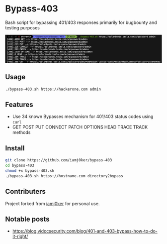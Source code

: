 # Bypass-403
Bash script for bypassing 401/403 responses primarily for bugbounty and testing purposes

![POC](poc.jpg)

## Usage
```bash
./bypass-403.sh https://hackerone.com admin
```

## Features
- Use 34 known Bypasses mechanism for 401/403 status codes using `curl`
- GET POST PUT CONNECT PATCH OPTIONS HEAD TRACE TRACK methods

## Install
```bash
git clone https://github.com/iamj0ker/bypass-403
cd bypass-403
chmod +x bypass-403.sh
./bypass-403.sh https://hostname.com directory2bypass
```

## Contributers
Project forked from [iamj0ker](https://github.com/iamj0ker/bypass-403) for personal use.

## Notable posts
- https://blog.vidocsecurity.com/blog/401-and-403-bypass-how-to-do-it-right/
